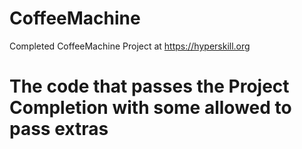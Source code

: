 # CoffeeMachine
Completed CoffeeMachine Project at https://hyperskill.org
# The code that passes the Project Completion with some allowed to pass extras
